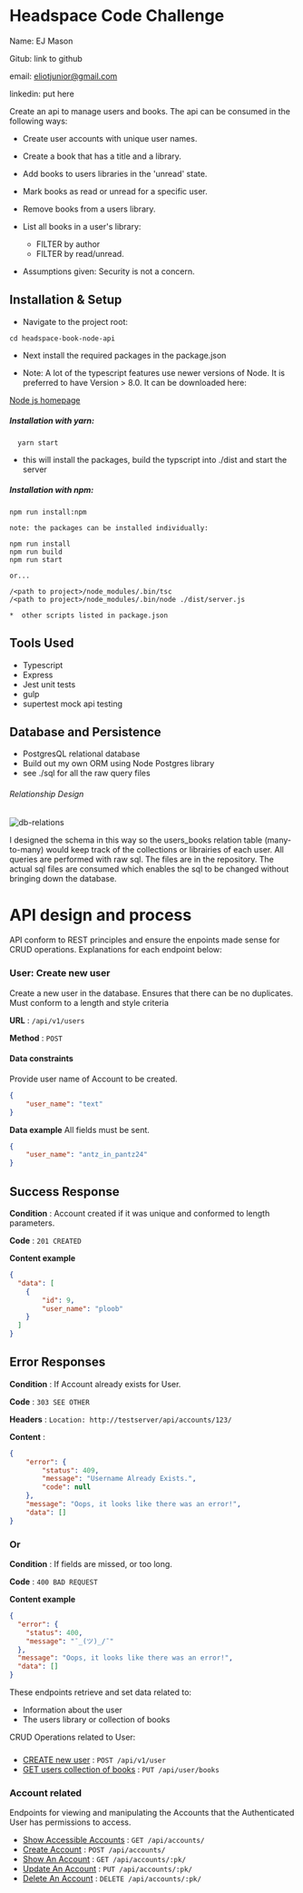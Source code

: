 # Headspace Code Challenge

Name: EJ Mason

Gitub: link to github

email: eliotjunior@gmail.com

linkedin: put here

Create an api to manage users and books. The api can be consumed in the following ways:

* Create user accounts with unique user names.
* Create a book that has a title and a library.
* Add books to users libraries in the 'unread' state.
* Mark books as read or unread for a specific user.
* Remove books from a users library.
* List all books in a user's library:
  * FILTER by author
  * FILTER by read/unread.

* Assumptions given: Security is not a concern.

## Installation & Setup

* Navigate to the project root:

```
cd headspace-book-node-api
```
* Next install the required packages in the package.json

* Note: A lot of the typescript features use newer versions of Node. It is preferred to have Version > 8.0. It can be downloaded here:

[Node js homepage](https://nodejs.org/en/)

##### Installation with yarn:

```
  yarn start
```
* this will install the packages, build the typscript into ./dist and start the server

##### Installation with npm:

```
npm run install:npm

note: the packages can be installed individually:

npm run install
npm run build
npm run start

or...

/<path to project>/node_modules/.bin/tsc
/<path to project>/node_modules/.bin/node ./dist/server.js

*  other scripts listed in package.json
```

## Tools Used

* Typescript
* Express
* Jest unit tests
* gulp
* supertest mock api testing

## Database and Persistence

* PostgresQL relational database
* Build out my own ORM using Node Postgres library
* see ./sql for all the raw query files

###### Relationship Design

![db-relations](https://i.imgur.com/KFoihbk.png)

I designed the schema in this way so the users_books relation table (many-to-many) would keep track of the collections or librairies of each user. All queries are performed with raw sql. The files are in the repository. The actual sql files are consumed which enables the sql to be changed without bringing down the database.


# API design and process

API conform to REST principles and ensure the enpoints made sense for CRUD operations. Explanations for each endpoint below:


### User: Create new user

Create a new user in the database. Ensures that there can be no duplicates. Must conform to a length and style criteria

**URL** : `/api/v1/users`

**Method** : `POST`

#### Data constraints

Provide user name of Account to be created.

```json
{
    "user_name": "text"
}
```

**Data example** All fields must be sent.

```json
{
    "user_name": "antz_in_pantz24"
}
```

## Success Response

**Condition** : Account created if it was unique and conformed to length parameters.

**Code** : `201 CREATED`

**Content example**

```json
{
  "data": [
    {
        "id": 9,
        "user_name": "ploob"
    }
  ]
}
```

## Error Responses

**Condition** : If Account already exists for User.

**Code** : `303 SEE OTHER`

**Headers** : `Location: http://testserver/api/accounts/123/`

**Content** :

```json
{
    "error": {
        "status": 409,
        "message": "Username Already Exists.",
        "code": null
    },
    "message": "Oops, it looks like there was an error!",
    "data": []
}
```

### Or

**Condition** : If fields are missed, or too long.

**Code** : `400 BAD REQUEST`

**Content example**

```json
{
  "error": {
    "status": 400,
    "message": "¯_(ツ)_/¯"
  },
  "message": "Oops, it looks like there was an error!",
  "data": []
}
```













These endpoints retrieve and set data related to:

* Information about the user
* The users library or collection of books

CRUD Operations related to User:
###
* [CREATE new user](user/get.md) : `POST /api/v1/user`
* [GET users collection of books](user/put.md) : `PUT /api/user/books`

### Account related

Endpoints for viewing and manipulating the Accounts that the Authenticated User
has permissions to access.

* [Show Accessible Accounts](accounts/get.md) : `GET /api/accounts/`
* [Create Account](accounts/post.md) : `POST /api/accounts/`
* [Show An Account](accounts/pk/get.md) : `GET /api/accounts/:pk/`
* [Update An Account](accounts/pk/put.md) : `PUT /api/accounts/:pk/`
* [Delete An Account](accounts/pk/delete.md) : `DELETE /api/accounts/:pk/`





